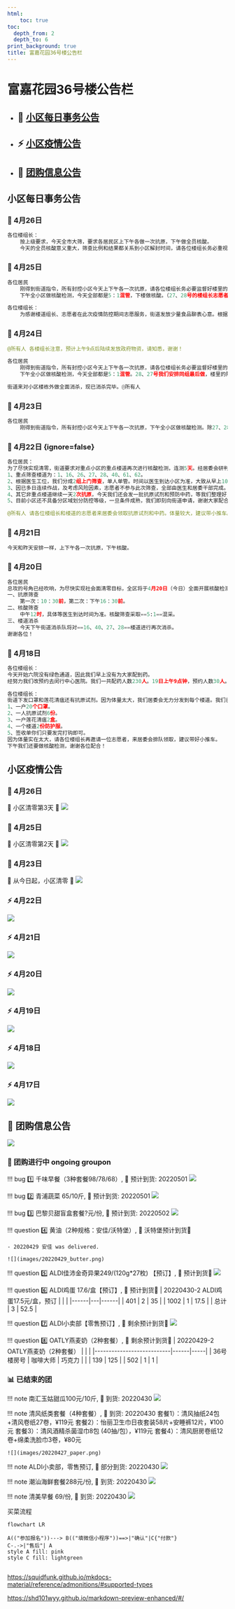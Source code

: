 ```yaml
---
html:
    toc: true
toc:
  depth_from: 2
  depth_to: 6
print_background: true
title: 富嘉花园36号楼公告栏   
---
```


# 富嘉花园36号楼公告栏

<!-- [TOC] -->

- ## 📑 [小区每日事务公告](#小区每日事务公告)   
- ## ⚡ [小区疫情公告](#小区疫情公告)   
- ## 🛒 [团购信息公告](#团购信息公告)


## 小区每日事务公告

### 📑 4月26日
```python
各位楼组长：
    按上级要求，今天全市大筛，要求各居民区上下午各做一次抗原，下午做全员核酸。
    今天的全员核酸意义重大，筛查比例和结果都关系到小区解封时间，请各位楼组长务必重视，做到不漏一人，不漏一户（不能下楼的老弱病残人员会安排医生上门采样。）谢谢各位配合！
```

### 📑 4月25日
```python
各位居民
    刚得到街道指令，所有封控小区今天上下午各一次抗原，请各位楼组长务必要监督好楼里的居民如实上报抗原检测结果，做到不漏一户，不漏一人。
    下午全小区做核酸检测，今天全部都是5：1混管，下楼做核酸。（27、28号的楼组长志愿者请务必辛苦通知居民应检尽检，避免有疏漏）时间大致是从上午10点到下午14：00结束。
```

```python
各位楼组长：
    为感谢楼道组长、志愿者在此次疫情防控期间志愿服务，街道发放少量食品聊表心意。根据数量，居委会拟每个楼道发放1箱榨菜、2箱火腿肠（1、2、26、27、28、22、23、33、34发放火腿肠3箱），请各位楼组长和志愿者自行安排分配。（发放对象为楼组长和楼道志愿者）另外，我们同时发放抗原试剂6次。请大家16：00后来领取。
```

### 📑 4月24日
```python
@所有人 各楼组长注意，预计上午9点后陆续发放政府物资，请知悉，谢谢！
```

```python
各位居民
    刚得到街道指令，所有封控小区今天上下午各一次抗原，请各位楼组长务必要监督好楼里的居民如实上报抗原检测结果，做到不漏一户，不漏一人。
    下午全小区做核酸检测，今天全部都是5：1混管。28、27号我们安排同组最后做，楼里的阳性和密接都已接走，也已多次在楼道消杀，街道和医院不再组织医生上门采样，请27号28号的楼组长志愿者动员居民按楼层从上到下顺序下楼做核酸，谢谢配合！
```

```python
街道来对小区楼栋外做全面消杀，现已消杀完毕。@所有人 
```

### 📑 4月23日
```python
各位居民
    刚得到街道指令，所有封控小区今天上下午各一次抗原，下午全小区做核酸检测。除27、28号楼单人单管，其余楼道5：1混管。（27号楼现无阳性，密接都已接走，等今天下午消杀完毕后全部下楼做。）
```

### 📑 4月22日 {ignore=false}

```python
各位居民：
为了尽快实现清零，街道要求对重点小区的重点楼道再次进行核酸检测，连测5天。经居委会研判决定：
1、重点筛查楼道为：1、16、26、27、28、40、61、62。
2、根据医生工位，我们分成2组上门筛查，单人单管。时间以医生到达小区为准，大致从早上10点开始到下午4点结束。
3、因已多日连续作战，及考虑风险因素，志愿者不参与此次筛查，全部由医生和居委干部完成。
4、其它非重点楼道继续一天2次抗原，今天我们还会发一批抗原试剂和预防中药，等我们整理好，发通知后楼组长来领取。
5、目前小区还不具备分区域划分防控等级，一旦条件成熟，我们即刻向街道申请，谢谢大家配合！
```

```python
@所有人 请各位楼组长和楼道的志愿者来居委会领取抗原试剂和中药。体量较大，建议带小推车。
```

### 📑 4月21日
```python
今天和昨天安排一样，上下午各一次抗原，下午核酸。
```

### 📑 4月20日
```python
各位居民
总攻的号角已经吹响，为尽快实现社会面清零目标，全区将于4月20日（今日）全面开展核酸检测。为做到不漏一户、不漏一人，大家可通过“敲门行动”，全面查验居民核酸检测情况，动员漏检人员及时参加核酸检测。今天具体安排如下：
一、抗原筛查
    第一次：10：30前，第二次：下午16：30前。
二、核酸筛查
    中午12时，具体等医生到达时间为准。核酸筛查采取==5:1==混采。
三、楼道消杀
    今天下午街道消杀队将对==16、40、27、28==楼道进行再次消杀。
谢谢各位！
```

### 📑 4月18日
```python
各位楼组长：
今天开始六院没有绿色通道，因此我们早上没有为大家配到药。
经努力我们改预约去闵行中心医院。我们一共配药人数230人。19日上午9点钟，预约人数30人。21日下午2点钟，预约人数100人。22日上午7:45分  ，预约人数100个。等配好药我们再通知大家取药，请大家知悉。
```
```python
各位楼组长：
街道下发口罩和莲花清瘟还有抗原试剂。因为体量太大，我们居委会无力分发到每个楼道。我们已将每个楼道分装完毕，请各位楼组长收到通知后来居委会领取。
1、一户20个口罩。
2、一人抗原试剂6份。
3、一户莲花清瘟2盒。
4、一个楼道2份防护服。
5、签收单你们只要发完打钩即可。
因为体量实在太大，请各位楼组长再邀请一位志愿者，来居委会排队领取，建议带好小推车。
下午我们还要做核酸检测，谢谢各位配合！
```

## 小区疫情公告

### 🔖 4月26日
🔔 小区清零第3天 🚩
![](images/1299690460.jpg)

### 🔖 4月25日
🔔 小区清零第2天 🚩
![](images/199948135.jpg)

### 🔖 4月23日
🔔 从今日起，小区清零 🚩
![](images/308884091.jpg)

### ⚡ 4月22日

![](images/1792090128.jpg)

### ⚡ 4月21日

![](images/896527668.jpg)

### ⚡ 4月20日

![](images/1083648160.jpg)

### ⚡ 4月19日

![](images/819891025.jpg)

### ⚡ 4月18日

![](images/594484225.jpg)

### ⚡ 4月17日
![](images/409643005.jpg)



 

## 📢 团购信息公告

![](images/groupon_list.png)

### 🛒 团购进行中 ongoing groupon

!!! bug 1️⃣ 千味早餐（3种套餐98/78/68）, 🎁 预计到货: 20220501
    ![](images/20220428_breakfast_qianwei.png)

!!! bug 2️⃣ 青浦蔬菜 65/10斤, 🎁 预计到货: 20220501
    ![](images/20220429_vegetable.png)

!!! bug 3️⃣ 巴黎贝甜盲盒套餐?元/份, 🎁 预计到货: 20220502
    ![](images/20220429_bread.png)

!!! question 4️⃣ 黄油（2种规格：安佳/沃特堡）, 🎁 沃特堡预计到货🚫
    <br>

    - 20220429 安佳 was delivered.

    ![](images/20220429_butter.png)

!!! question 5️⃣ ALDI佳沛金奇异果249/(120g*27枚) 【预订】, 🎁 预计到货🚫
    ![](images/20220427_kiwi.png)

!!! question 6️⃣ ALDI鸡蛋 17.6/盒【预订】, 🎁 预计到货🚫
    | 20220430-2 ALDI鸡蛋17.5元/盒，预订 |   |      |
    |------|---|------|
    | 401  | 2 | 35   |
    | 1002 | 1 | 17.5 |
    | 总计  | 3 | 52.5 |

!!! question 7️⃣ ALDI小卖部【零售预订】, 🎁 剩余预计到货🚫
    ![](images/20220428_aldi_retail.png)

!!! question 8️⃣ OATLY燕麦奶（2种套餐）, 🎁 剩余预计到货🚫
    | 20220429-2 OATLY燕麦奶（2种套餐） |      |     |
    |---------------------------|------|-----|
    | 36号楼房号                    | 咖啡大师 | 巧克力 |
    |                           | 139  | 125 |
    | 502                       | 1    | 1   |



### 📊 已结束的团

!!! note 南汇玉姑甜瓜100元/10斤, 🎁 到货: 20220430
    ![](images/20220427_melon.png)


!!! note 清风纸类套餐（4种套餐）, 🎁 到货: 20220430
    套餐1）：清风抽纸24包+清风卷纸27卷，¥119元
    套餐2）：怡丽卫生巾日夜套装58片+安睡裤12片，¥100元
    套餐3）：清风酒精杀菌湿巾8包 (40抽/包），¥119元
    套餐4）：清风厨房卷纸12卷+绵柔洗脸巾3卷，¥80元
    
    ![](images/20220427_paper.png)

!!! note ALDI小卖部，零售预订, 🎁 部分到货: 20220430
    ![](images/20220430_ALDI.png)

!!! note 潮汕海鲜套餐288元/份, 🎁 到货: 20220430
    ![](images/20220427_seafood.png)

!!! note  清美早餐 69/份, 🎁 到货: 20220430
    ![](images/20220429_breakfast_qingmei.png)


买菜流程

```mermaid
flowchart LR

A(("参加报名"))---> B(("填微信小程序"))==>|"确认"|C{"付款"}
C-.->|"售后"| A
style A fill: pink
style C fill: lightgreen


```

https://squidfunk.github.io/mkdocs-material/reference/admonitions/#supported-types

https://shd101wyy.github.io/markdown-preview-enhanced/#/


